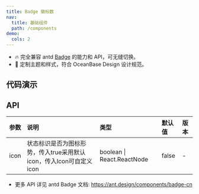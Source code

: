 ```yaml
---
title: Badge 徽标数
nav:
  title: 基础组件
  path: /components
demo:
  cols: 2
---
```


- 🔥 完全兼容 antd [Badge](https://ant.design/components/badge-cn) 的能力和 API，可无缝切换。
- 💄 定制主题和样式，符合 OceanBase Design 设计规范。

## 代码演示

<!-- prettier-ignore -->
<code src="./demo/basic.tsx" title="状态点" description="用于表示状态的小圆点。"></code>
<code src="./demo/icon-badge.tsx" title="Icon + 状态" description="用 icon 标识状态"></code>
<code src="./demo/icon.tsx" title="自定义 Icon"></code>

## API

| 参数 | 说明                                         | 类型    | 默认值 | 版本 |
| :--- | :------------------------------------------- | :------ | :----- | :--- |
| icon | 状态标识是否为图标形势，传入true采用默认icon，传入Icon可自定义icon | boolean \| React.ReactNode | false  | -    |

- 更多 API 详见 antd Badge 文档: https://ant.design/components/badge-cn
